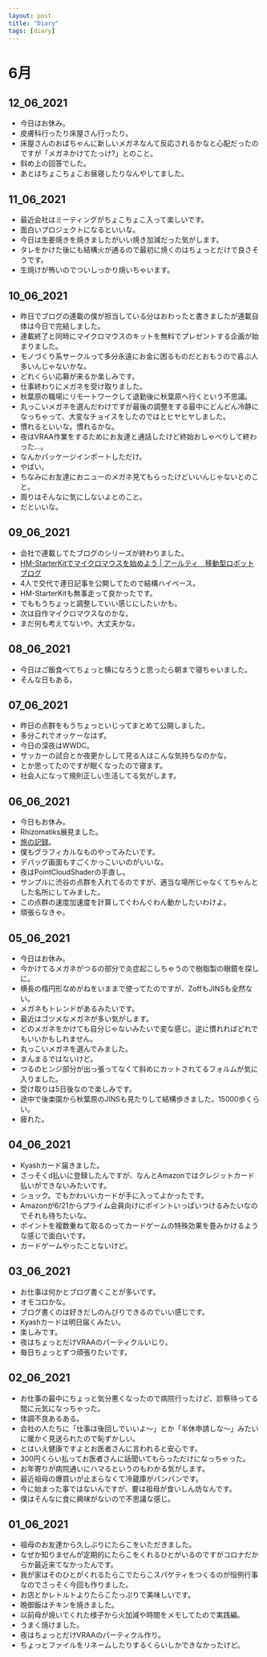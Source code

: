 ```yaml
---
layout: post
title: "Diary"
tags: [diary]
---
```


# 6月
## 12_06_2021
* 今日はお休み。
* 皮膚科行ったり床屋さん行ったり。
* 床屋さんのおばちゃんに新しいメガネなんて反応されるかなと心配だったのですが「メガネかけてたっけ?」とのこと。
* 斜め上の回答でした。
* あとはちょこちょこお昼寝したりなんやしてました。

## 11_06_2021
* 最近会社はミーティングがちょこちょこ入って楽しいです。
* 面白いプロジェクトになるといいな。
* 今日は生姜焼きを焼きましたがいい焼き加減だった気がします。
* タレをかけた後にも結構火が通るので最初に焼くのはちょっとだけで良さそうです。
* 生焼けが怖いのでついしっかり焼いちゃいます。

## 10_06_2021
* 昨日でブログの連載の僕が担当している分はおわったと書きましたが連載自体は今日で完結しました。
* 連載終了と同時にマイクロマウスのキットを無料でプレゼントする企画が始まりました。
* モノづくり系サークルって多分永遠にお金に困るものだとおもうので喜ぶ人多いんじゃないかな。
* どれくらい応募が来るか楽しみです。
* 仕事終わりにメガネを受け取りました。
* 秋葉原の職場にリモートワークして退勤後に秋葉原へ行くという不思議。
* 丸っこいメガネを選んだわけですが最後の調整をする最中にどんどん冷静になっちゃって、大変なチョイスをしたのではとヒヤヒヤしました。
* 慣れるといいな。慣れるかな。
* 夜はVRAA作業をするためにお友達と通話したけど終始おしゃべりして終わった…。
* なんかパッケージインポートしただけ。
* やばい。
* ちなみにお友達におニューのメガネ見てもらったけどいいんじゃないとのこと。
* 周りはそんなに気にしないよとのこと。
* だといいな。

## 09_06_2021
* 会社で連載してたブログのシリーズが終わりました。
* [HM-StarterKitでマイクロマウスを始めよう | アールティ　移動型ロボットブログ](https://rt-net.jp/mobility/archives/category/developer/lets-start-hm-starterkit)
* 4人で交代で連日記事を公開してたので結構ハイペース。
* HM-StarterKitも無事走って良かったです。
* でももうちょっと調整していい感じにしたいかも。
* 次は自作マイクロマウスなのかな。
* まだ何も考えてないや。大丈夫かな。

## 08_06_2021
* 今日はご飯食べてちょっと横になろうと思ったら朝まで寝ちゃいました。
* そんな日もある。

## 07_06_2021
* 昨日の点群をもうちょっといじってまとめて公開しました。
* 多分これでオッケーなはず。
* 今日の深夜はWWDC。
* サッカーの試合とか夜更かしして見る人はこんな気持ちなのかな。
* とか思ってたのですが眠くなったので寝ます。
* 社会人になって規則正しい生活してる気がします。

## 06_06_2021
* 今日もお休み。
* Rhizomatiks展見ました。
* [旅の記録](https://twitter.com/beet_lex/status/1401465730684444673?s=20)。
* 僕もグラフィカルなものやってみたいです。
* デバッグ画面もすごくかっこいいのがいいな。
* 夜はPointCloudShaderの手直し。
* サンプルに渋谷の点群を入れてるのですが、適当な場所じゃなくてちゃんとした名所にしてみました。
* この点群の速度加速度を計算してぐわんぐわん動かしたいわけよ。
* 頑張らなきゃ。

## 05_06_2021
* 今日はお休み。
* 今かけてるメガネがつるの部分で炎症起こしちゃうので樹脂製の眼鏡を探しに。
* 横長の楕円形なめがねをいままで使ってたのですが、ZoffもJINSも全然ない。
* メガネもトレンドがあるみたいです。
* 最近はゴツメなメガネが多い気がします。
* どのメガネをかけても自分じゃないみたいで変な感じ。逆に慣れればどれでもいいかもしれません。
* 丸っこいメガネを選んでみました。
* まんまるではないけど。
* つるのヒンジ部分が出っ張ってなくて斜めにカットされてるフォルムが気に入りました。
* 受け取りは5日後なので楽しみです。
* 途中で後楽園から秋葉原のJINSも見たりして結構歩きました。15000歩くらい。
* 疲れた。

## 04_06_2021
* Kyashカード届きました。
* さっそくd払いに登録したんですが、なんとAmazonではクレジットカード払いができないみたいです。
* ショック。でもかわいいカードが手に入ってよかったです。
* Amazonが6/21からプライム会員向けにポイントいっぱいつけるみたいなのでそれも待ちたいな。
* ポイントを複数重ねて取るのってカードゲームの特殊効果を畳みかけるような感じで面白いです。
* カードゲームやったことないけど。

## 03_06_2021
* お仕事は何かとブログ書くことが多いです。
* オモコロかな。
* ブログ書くのは好きだしのんびりできるのでいい感じです。
* Kyashカードは明日届くみたい。
* 楽しみです。
* 夜はちょっとだけVRAAのパーティクルいじり。
* 毎日ちょっとずつ頑張りたいです。

## 02_06_2021
* お仕事の最中にちょっと気分悪くなったので病院行ったけど、診察待ってる間に元気になっちゃった。
* 体調不良あるある。
* 会社の人たちに「仕事は後回しでいいよ〜」とか「半休申請しな〜」みたいに暖かく見送られたので恥ずかしい。
* とはいえ健康ですよとお医者さんに言われると安心です。
* 300円くらい払ってお医者さんに話聞いてもらっただけになっちゃった。
* お年寄りが病院通いにハマるというのもわかる気がします。
* 最近祖母の爆買いが止まらなくて冷蔵庫がパンパンです。
* 今に始まった事ではないんですが、要は祖母が食いしん坊なんです。
* 僕はそんなに食に興味がないので不思議な感じ。

## 01_06_2021
* 祖母のお友達から久しぶりにたらこをいただきました。
* なぜか知りませんが定期的にたらこをくれるひとがいるのですがコロナだからか最近来てなかったんです。
* 我が家はそのひとがくれるたらこでたらこスパゲティをつくるのが恒例行事なのでさっそく今回も作りました。
* お店とかレトルトよりたらこたっぷりで美味しいです。
* 晩御飯はチキンを焼きました。
* 以前母が焼いてくれた様子から火加減や時間をメモしてたので実践編。
* うまく焼けました。
* 夜はちょっとだけVRAAのパーティクル作り。
* ちょっとファイルをリネームしたりするくらいしかできなかったけど。
